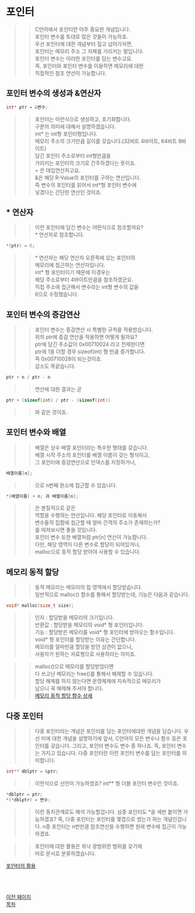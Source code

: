 # 포인터 

>> C언어에서 포인터란 아주 중요한 개념입니다.  
>> 포인터 변수를 토대로 많은 것들이 가능하죠.  
>> 우선 포인터에 대한 개념부터 짚고 넘어가자면,   
>> 포인터는 메모리 주소 그 자체를 가리키는 말입니다.  
>> 포인터 변수는 이러한 포인터를 담는 변수고요.  
>> 즉, 포인터와 포인터 변수를 이용하면 메모리에 대한  
>> 직접적인 참조 연산이 가능합니다. 

## 포인터 변수의 생성과 &연산자
```C
int* ptr = &변수;
```
>> 포인터는 이런식으로 생성하고, 초기화합니다.  
>> 구문의 의미에 대해서 설명하겠습니다.  
>> int* 는 int형 포인터형입니다.  
>> 메모리 주소의 크기만큼 길이를 갖습니다.(32비트 4바이트, 64비트 8바이트)  
>> 담긴 포인터 주소로부터 int형만큼을  
>> 가리키는 포인터의 크기로 간주하겠다는 뜻이죠.  
>> \= 은 대입연산자고요.  
>> &은 해당 R-Value의 포인터를 구하는 연산입니다.  
>> 즉 변수의 포인터를 읽어서 int\*형 포인터 변수에  
>> 넣겠다는 간단한 연산인 것이죠.  

## * 연산자 
>> 이런 포인터에 담긴 변수는 어떤식으로 참조할까요?  
>> \* 연산자로 참조합니다.  
```C
*(ptr) = 6;
```
>> \* 연산자는 해당 연산자 오른쪽에 있는 포인터의   
>> 메모리에 접근하는 연산자입니다.  
>> int* 형 포인터이기 때문에 이경우는   
>> 해당 주소로부터 4바이트만큼을 참조하겠군요.  
>> 직접 주소에 접근해서 변수라는 int형 변수의 값을  
>> 6으로 수정했습니다.  

## 포인터 변수의 증감연산
>> 포인터 변수는 증감연산 시 특별한 규칙을 적용받습니다.  
>> 위의 ptr에 증감 연산을 적용하면 어떻게 될까요?  
>> ptr에 담긴 주소값이 0x00710024 라고 전제한다면  
>> ptr에 1을 더할 경우 sizeof(int) 형 만큼 증가합니다.  
>> 즉 0x00710028이 되는것이죠.  
>> 감소도 똑같습니다.  
```C
ptr + n / ptr - n 
```
>> 연산에 대한 결과는 곧  
```C 
ptr + (sizeof(int) / ptr - (sizeof(int)) 
```
>> 와 같은 것이죠.  

## 포인터 변수와 배열  
>> 배열은 상수 배열 포인터라는 특수한 형태를 갖습니다.  
>> 배열 시작 주소의 포인터를 배열 이름이 갖는 형식이고,  
>> 그 포인터에 증감연산으로 인덱스를 지정하거나,
```C
배열이름[n];
```
>> 으로 n번째 원소에 접근할 수 있습니다. 
```C 
*(배열이름) + n; 과 배열이름[n]; 
```
>> 은 본질적으로 같은  
>> 역할을 수행하는 연산입니다. 해당 포인터로 이동해서  
>> 변수들의 집합에 접근할 때 얼마 간격의 주소가 존재하는가?  
>> 를 따져보시면 좋을 것입니다.  
>> 포인터 변수 또한 배열처럼 ptr[n] 연산이 가능합니다.  
>> 다만, 해당 영역이 다른 변수로 할당이 되어있거나,  
>> malloc으로 동적 할당 받아야 사용할 수 있습니다.  
  
## 메모리 동적 할당
>> 동적 메모리는 메모리의 힙 영역에서 할당받습니다.  
>> 일반적으로 malloc() 함수를 통해서 할당받는데, 기능은 다음과 같습니다.  
```C
void* malloc(size_t size);
```
>> 인자 : 할당받을 메모리의 크기입니다.  
>> 반환값 : 할당받을 메모리의 void* 형 포인터입니다.  
>> 기능 : 할당받은 메모리를 void* 형 포인터에 받아오는 함수입니다.  
>> void* 형 포인터를 할당받는 이유는 간단합니다.  
>> 메모리를 얼마만큼 할당을 받던 상관이 없으니,   
>> 사용자가 원하는 자료형으로 사용하라는 의미죠.  

>> malloc()으로 메모리를 할당받았다면  
>> 다 쓰고난 메모리는 free()를 통해서 해제할 수 있습니다.  
>> 할당 해제를 하지 않는다면 운영체제에 지속적으로 메모리가  
>> 남으니 꼭 해제해 주셔야 합니다.  
[메모리 동적 할당 함수 상세](https://github.com/Nighthom/Files/blob/main/Study/C/lesson/Pointer/%EB%A9%94%EB%AA%A8%EB%A6%AC%20%EB%8F%99%EC%A0%81%20%ED%95%A0%EB%8B%B9%20%ED%95%A8%EC%88%98.md)

## 다중 포인터
>> 다중 포인터라는 개념은
>> 포인터를 담는 포인터에대한 개념을 담습니다.
>> 우선 이에 대한 개념을 설명하기에 앞서, C언어의 모든
>> 변수나 함수 등은 포인터를 갖습니다.
>> 그리고, 포인터 변수도 변수 중 하나죠.
>> 즉, 포인터 변수는 가지고 있습니다.
>> 다중 포인터란 이런 포인터 변수를 담는 포인터를 의미합니다.
```C
int** dblptr = &ptr;
```
>> 이런식으로 선언이 가능하겠죠?
>> int** 형 더블 포인터 변수인 것이죠.
```C
*dblptr = ptr;
*(*dblptr) = 변수;
```
>> 이런 동치관계로도 해석 가능할겁니다.
>> 삼중 포인터도 \*을 세번 붙이면 가능하겠죠?
>> 즉, 다중 포인터는 포인터를 몇겹으로 썼는가 하는 개념인겁니다.
>> n중 포인터는 n번만큼 참조연산을 수행하면 원래 변수에 접근이 가능하겠죠.


>> 포인터에 대한 활용은 워낙 광범위한 범위를 갖기에  
>> 따로 문서로 분류하겠습니다.  

  [포인터의 활용](https://github.com/Nighthom/Files/tree/main/Study/C/lesson/Pointer/%ED%8F%AC%EC%9D%B8%ED%84%B0%20%ED%99%9C%EC%9A%A9)  
  
  
  <br><br><br>
  [이전 페이지](https://github.com/Nighthom/Files/tree/main/Study/C/lesson/%EB%B0%98%EB%B3%B5%EB%AC%B8)  
  [목차](https://github.com/Nighthom/Files/tree/main/Study/C)  

